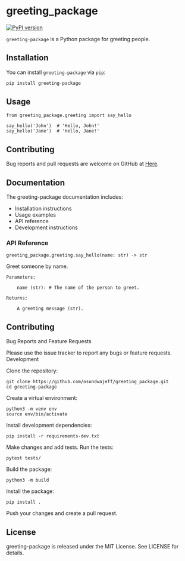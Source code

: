 
# greeting_package

[![PyPI version](https://badge.fury.io/py/greeting-package.svg)](https://badge.fury.io/py/greeting-package)

`greeting-package` is a Python package for greeting people.

## Installation

You can install `greeting-package` via `pip`:

```bash
pip install greeting-package
```
## Usage
```
from greeting_package.greeting import say_hello

say_hello('John')  # 'Hello, John!'
say_hello('Jane')  # 'Hello, Jane!'
```
## Contributing

Bug reports and pull requests are welcome on GitHub at 
[Here](https://github.com/osundwajeff/greeting_package).

## Documentation

The greeting-package documentation includes:
- Installation instructions
- Usage examples
- API reference
- Development instructions

### API Reference
```
greeting_package.greeting.say_hello(name: str) -> str
```
Greet someone by name.
```
Parameters:

    name (str): # The name of the person to greet.

Returns:

    A greeting message (str).
```
## Contributing
Bug Reports and Feature Requests

Please use the issue tracker to report any bugs or feature requests.
Development

Clone the repository:
```
git clone https://github.com/osundwajeff/greeting_package.git
cd greeting-package
```
  Create a virtual environment:
```
python3 -m venv env
source env/bin/activate
```

Install development dependencies:
```
pip install -r requirements-dev.txt
```

Make changes and add tests.
Run the tests:
```
pytest tests/
```

Build the package:
```
python3 -m build
```

Install the package:
```
pip install .
```

Push your changes and create a pull request.

## License

greeting-package is released under the MIT License. See LICENSE for details.

